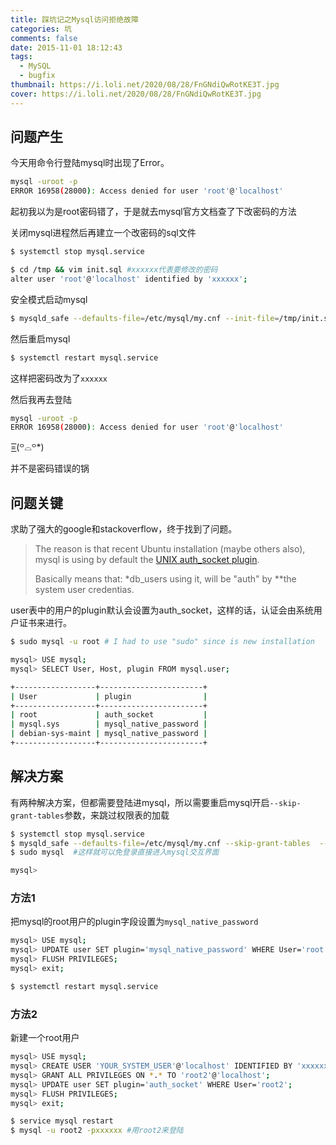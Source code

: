 ```yaml
---
title: 踩坑记之Mysql访问拒绝故障
categories: 坑
comments: false
date: 2015-11-01 18:12:43
tags:
  - MySQL
  - bugfix
thumbnail: https://i.loli.net/2020/08/28/FnGNdiQwRotKE3T.jpg
cover: https://i.loli.net/2020/08/28/FnGNdiQwRotKE3T.jpg
---
```


## 问题产生

今天用命令行登陆mysql时出现了Error。

```bash
mysql -uroot -p
ERROR 16958(28000): Access denied for user 'root'@'localhost'
```

起初我以为是root密码错了，于是就去mysql官方文档查了下改密码的方法

关闭mysql进程然后再建立一个改密码的sql文件

```bash
$ systemctl stop mysql.service

$ cd /tmp && vim init.sql #xxxxxx代表要修改的密码
alter user 'root'@'localhost' identified by 'xxxxxx'; 
```

安全模式启动mysql

```bash
$ mysqld_safe --defaults-file=/etc/mysql/my.cnf --init-file=/tmp/init.sql &
```

然后重启mysql

```bash
$ systemctl restart mysql.service
```

这样把密码改为了`xxxxxx`



然后我再去登陆

```bash
mysql -uroot -p
ERROR 16958(28000): Access denied for user 'root'@'localhost'
```

=͟͟͞͞(꒪⌓꒪*)

并不是密码错误的锅

## 问题关键

求助了强大的google和stackoverflow，终于找到了问题。

> The reason is that recent Ubuntu installation (maybe others also), mysql is using by default the [UNIX auth_socket plugin](https://dev.mysql.com/doc/mysql-security-excerpt/5.5/en/socket-authentication-plugin.html).
>
> Basically means that: *db_users using it, will be "auth" by \**the system user credentias.

user表中的用户的plugin默认会设置为auth_socket，这样的话，认证会由系统用户证书来进行。

```bash
$ sudo mysql -u root # I had to use "sudo" since is new installation

mysql> USE mysql;
mysql> SELECT User, Host, plugin FROM mysql.user;

+------------------+-----------------------+
| User             | plugin                |
+------------------+-----------------------+
| root             | auth_socket           |
| mysql.sys        | mysql_native_password |
| debian-sys-maint | mysql_native_password |
+------------------+-----------------------+
```

## 解决方案

有两种解决方案，但都需要登陆进mysql，所以需要重启mysql开启`--skip-grant-tables`参数，来跳过权限表的加载

```bash
$ systemctl stop mysql.service
$ mysqld_safe --defaults-file=/etc/mysql/my.cnf --skip-grant-tables  --skip-networking &
$ sudo mysql  #这样就可以免登录直接进入mysql交互界面

mysql>
```



### 方法1 

把mysql的root用户的plugin字段设置为`mysql_native_password`

```bash
mysql> USE mysql;
mysql> UPDATE user SET plugin='mysql_native_password' WHERE User='root';
mysql> FLUSH PRIVILEGES;
mysql> exit;

$ systemctl restart mysql.service
```

### 方法2

新建一个root用户

```bash
mysql> USE mysql;
mysql> CREATE USER 'YOUR_SYSTEM_USER'@'localhost' IDENTIFIED BY 'xxxxxx';
mysql> GRANT ALL PRIVILEGES ON *.* TO 'root2'@'localhost';
mysql> UPDATE user SET plugin='auth_socket' WHERE User='root2';
mysql> FLUSH PRIVILEGES;
mysql> exit;

$ service mysql restart
$ mysql -u root2 -pxxxxxx #用root2来登陆
```

